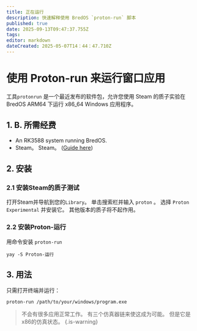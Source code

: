 ```yaml
---
title: 正在运行
description: 快速解释使用 BredOS `proton-run` 脚本
published: true
date: 2025-09-13T09:47:37.755Z
tags:
editor: markdown
dateCreated: 2025-05-07T14：44：47.710Z
---
```


# 使用 Proton-run 来运行窗口应用

工具`protonrun` 是一个最近发布的软件包，允许您使用 Steam 的质子实验在 BredOS ARM64 下运行 x86_64 Windows 应用程序。

## 1. B. 所需经费

- An RK3588 system running BredOS.
- Steam。 Steam。 ([Guide here](/how-to/how-to-install-steam))

## 2. 安装

### 2.1 安装Steam的质子测试

打开Steam并导航到您的`Library`。 单击搜索栏并输入 `proton` 。 选择 `Proton Experimental` 并安装它。 其他版本的质子将不起作用。

### 2.2 安装Proton-运行

用命令安装 `proton-run`

```
yay -S Proton-运行
```

## 3. 用法

只需打开终端并运行：

```
proton-run /path/to/your/windows/program.exe
```

> 不会有很多应用正常工作。 有三个仿真器链来使这成为可能。
> 但是它是x86的仿真状态。
> {.is-warning}

